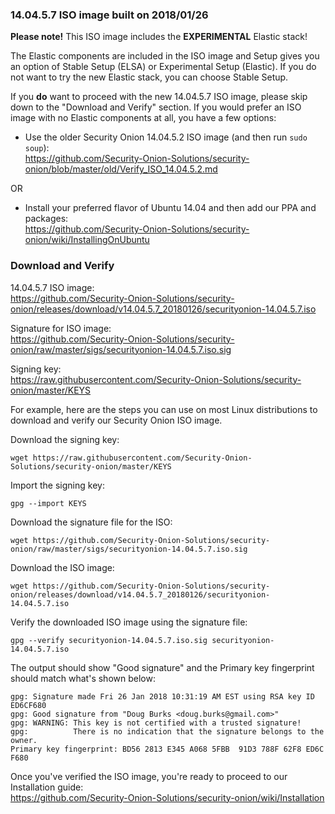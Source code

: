 ### 14.04.5.7 ISO image built on 2018/01/26

**Please note!** This ISO image includes the **EXPERIMENTAL** Elastic stack!

The Elastic components are included in the ISO image and Setup gives you an option of Stable Setup (ELSA) or Experimental Setup (Elastic).  If you do not want to try the new Elastic stack, you can choose Stable Setup.  

If you **do** want to proceed with the new 14.04.5.7 ISO image, please skip down to the "Download and Verify" section.  If you would prefer an ISO image with no Elastic components at all, you have a few options:

- Use the older Security Onion 14.04.5.2 ISO image (and then run `sudo soup`):<br>
https://github.com/Security-Onion-Solutions/security-onion/blob/master/old/Verify_ISO_14.04.5.2.md

OR 

- Install your preferred flavor of Ubuntu 14.04 and then add our PPA and packages:<br>
https://github.com/Security-Onion-Solutions/security-onion/wiki/InstallingOnUbuntu

### Download and Verify

14.04.5.7 ISO image:  
https://github.com/Security-Onion-Solutions/security-onion/releases/download/v14.04.5.7_20180126/securityonion-14.04.5.7.iso

Signature for ISO image:  
https://github.com/Security-Onion-Solutions/security-onion/raw/master/sigs/securityonion-14.04.5.7.iso.sig  

Signing key:  
https://raw.githubusercontent.com/Security-Onion-Solutions/security-onion/master/KEYS  

For example, here are the steps you can use on most Linux distributions to download and verify our Security Onion ISO image.

Download the signing key:  
```
wget https://raw.githubusercontent.com/Security-Onion-Solutions/security-onion/master/KEYS
```

Import the signing key:  
```
gpg --import KEYS
```

Download the signature file for the ISO:  
```
wget https://github.com/Security-Onion-Solutions/security-onion/raw/master/sigs/securityonion-14.04.5.7.iso.sig
```

Download the ISO image:  
```
wget https://github.com/Security-Onion-Solutions/security-onion/releases/download/v14.04.5.7_20180126/securityonion-14.04.5.7.iso
```

Verify the downloaded ISO image using the signature file:  
```
gpg --verify securityonion-14.04.5.7.iso.sig securityonion-14.04.5.7.iso
```

The output should show "Good signature" and the Primary key fingerprint should match what's shown below:
```
gpg: Signature made Fri 26 Jan 2018 10:31:19 AM EST using RSA key ID ED6CF680
gpg: Good signature from "Doug Burks <doug.burks@gmail.com>"
gpg: WARNING: This key is not certified with a trusted signature!
gpg:          There is no indication that the signature belongs to the owner.
Primary key fingerprint: BD56 2813 E345 A068 5FBB  91D3 788F 62F8 ED6C F680
```

Once you've verified the ISO image, you're ready to proceed to our Installation guide:  
https://github.com/Security-Onion-Solutions/security-onion/wiki/Installation
